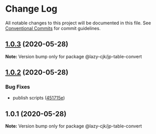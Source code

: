 # Change Log

All notable changes to this project will be documented in this file.
See [Conventional Commits](https://conventionalcommits.org) for commit guidelines.

## [1.0.3](https://github.com/bluelovers/ws-regexp/compare/@lazy-cjk/jp-table-convert@1.0.2...@lazy-cjk/jp-table-convert@1.0.3) (2020-05-28)

**Note:** Version bump only for package @lazy-cjk/jp-table-convert





## [1.0.2](https://github.com/bluelovers/ws-regexp/compare/@lazy-cjk/jp-table-convert@1.0.1...@lazy-cjk/jp-table-convert@1.0.2) (2020-05-28)


### Bug Fixes

* publish scripts ([451715e](https://github.com/bluelovers/ws-regexp/commit/451715e30be91b07a6f27c81075df6850814aed6))





## 1.0.1 (2020-05-28)

**Note:** Version bump only for package @lazy-cjk/jp-table-convert

